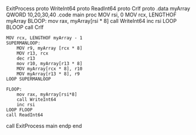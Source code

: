 ExitProcess proto
WriteInt64 proto
ReadInt64 proto
Crlf proto
.data
myArray QWORD 10,20,30,40
.code
main proc
	MOV rsi, 0
	MOV rcx, LENGTHOF myArray
	BLOOP:
		mov rax, myArray[rsi * 8]
		call WriteInt64
		inc rsi
	LOOP BLOOP
	call Crlf

	MOV rcx, LENGTHOF myArray - 1
	SUPERMANLOOP:
		MOV r9, myArray [rcx * 8]
		MOV r13, rcx
		dec r13
		mov r10, myArray[r13 * 8]
		MOV myArray[rcx * 8], r10
		MOV myArray[r13 * 8], r9
	LOOP SUPERMANLOOP

	FLOOP:
		mov rax, myArray[rsi*8]
		call WriteInt64
		inc rsi
	LOOP FLOOP
	call ReadInt64
	
call ExitProcess
main endp
end
